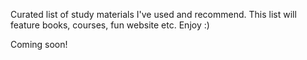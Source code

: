 Curated list of study materials I've used and recommend. This list will feature books, courses, fun website etc. Enjoy :)

Coming soon!
